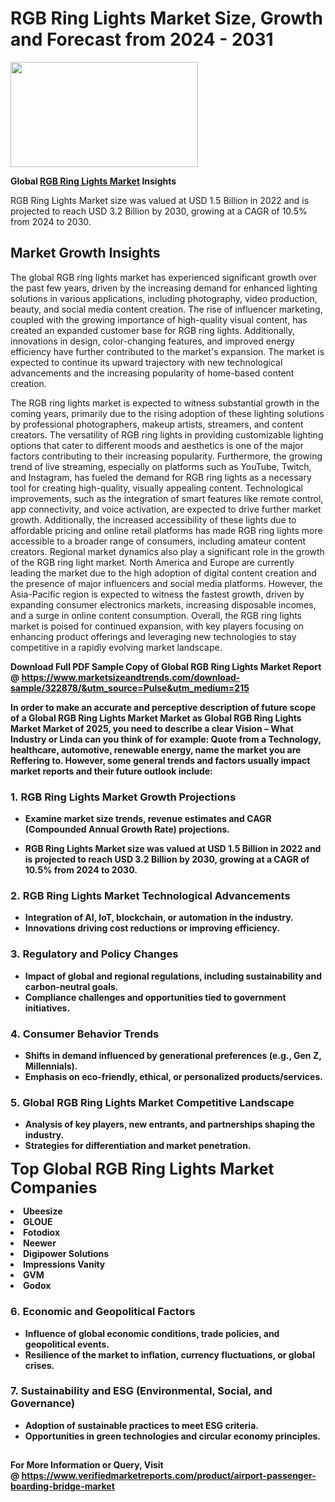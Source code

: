 <H1>RGB Ring Lights Market Size, Growth and Forecast from 2024 - 2031</H1><img class="aligncenter size-medium wp-image-584254" src="https://thirdeyenews.in/wp-content/uploads/2024/09/Global-Market-Research-300x168.jpeg" alt="" width="300" height="168" /><p><strong>Global&nbsp;<a href="https://www.marketsizeandtrends.com/download-sample/322878/&amp;utm_source=Pulse&amp;utm_medium=215">RGB Ring Lights Market</a> Insights</strong></p><p>RGB Ring Lights Market size was valued at USD 1.5 Billion in 2022 and is projected to reach USD 3.2 Billion by 2030, growing at a CAGR of 10.5% from 2024 to 2030.</p><p><h2>Market Growth Insights</h2> <p>The global RGB ring lights market has experienced significant growth over the past few years, driven by the increasing demand for enhanced lighting solutions in various applications, including photography, video production, beauty, and social media content creation. The rise of influencer marketing, coupled with the growing importance of high-quality visual content, has created an expanded customer base for RGB ring lights. Additionally, innovations in design, color-changing features, and improved energy efficiency have further contributed to the market's expansion. The market is expected to continue its upward trajectory with new technological advancements and the increasing popularity of home-based content creation.</p> <p><strong></strong></p> <p>The RGB ring lights market is expected to witness substantial growth in the coming years, primarily due to the rising adoption of these lighting solutions by professional photographers, makeup artists, streamers, and content creators. The versatility of RGB ring lights in providing customizable lighting options that cater to different moods and aesthetics is one of the major factors contributing to their increasing popularity. Furthermore, the growing trend of live streaming, especially on platforms such as YouTube, Twitch, and Instagram, has fueled the demand for RGB ring lights as a necessary tool for creating high-quality, visually appealing content. Technological improvements, such as the integration of smart features like remote control, app connectivity, and voice activation, are expected to drive further market growth. Additionally, the increased accessibility of these lights due to affordable pricing and online retail platforms has made RGB ring lights more accessible to a broader range of consumers, including amateur content creators. Regional market dynamics also play a significant role in the growth of the RGB ring light market. North America and Europe are currently leading the market due to the high adoption of digital content creation and the presence of major influencers and social media platforms. However, the Asia-Pacific region is expected to witness the fastest growth, driven by expanding consumer electronics markets, increasing disposable incomes, and a surge in online content consumption. Overall, the RGB ring lights market is poised for continued expansion, with key players focusing on enhancing product offerings and leveraging new technologies to stay competitive in a rapidly evolving market landscape.</p> <p><strong></p><p><span class=""><strong>Download Full PDF Sample Copy of Global RGB Ring Lights Market Report</strong> @ <a href="https://www.marketsizeandtrends.com/download-sample/322878/&amp;utm_source=Pulse&amp;utm_medium=215" target="_blank">https://www.marketsizeandtrends.com/download-sample/322878/&amp;utm_source=Pulse&amp;utm_medium=215</a></span></p><p>In order to make an accurate and perceptive description of future scope of a Global&nbsp;RGB Ring Lights Market Market as Global&nbsp;RGB Ring Lights Market Market of 2025, you need to describe a clear Vision &ndash; What Industry or Linda can you think of for example: Quote from a Technology, healthcare, automotive, renewable energy, name the market you are Reffering to. However, some general trends and factors usually impact market reports and their future outlook include:</p><h3>1.&nbsp;<strong>RGB Ring Lights Market Growth Projections</strong></h3><ul><li>Examine market size trends, revenue estimates and CAGR (Compounded Annual Growth Rate) projections.</li><li><p>RGB Ring Lights Market size was valued at USD 1.5 Billion in 2022 and is projected to reach USD 3.2 Billion by 2030, growing at a CAGR of 10.5% from 2024 to 2030.</p></li></ul><h3>2.&nbsp;<strong>RGB Ring Lights Market Technological Advancements</strong></h3><ul><li>Integration of AI, IoT, blockchain, or automation in the industry.</li><li>Innovations driving cost reductions or improving efficiency.</li></ul><h3>3.&nbsp;<strong>Regulatory and Policy Changes</strong></h3><ul><li>Impact of global and regional regulations, including sustainability and carbon-neutral goals.</li><li>Compliance challenges and opportunities tied to government initiatives.</li></ul><h3>4.&nbsp;<strong>Consumer Behavior Trends</strong></h3><ul><li>Shifts in demand influenced by generational preferences (e.g., Gen Z, Millennials).</li><li>Emphasis on eco-friendly, ethical, or personalized products/services.</li></ul><h3>5.&nbsp;<strong>Global RGB Ring Lights Market Competitive Landscape</strong></h3><ul><li>Analysis of key players, new entrants, and partnerships shaping the industry.</li><li>Strategies for differentiation and market penetration.</li></ul><p data-pm-slice="1 1 []"><span style="color: inherit; font-family: inherit; font-size: 25px;">Top Global RGB Ring Lights Market Companies</span></p><div class="" data-test-id=""><p><li>Ubeesize</li><li> GLOUE</li><li> Fotodiox</li><li> Neewer</li><li> Digipower Solutions</li><li> Impressions Vanity</li><li> GVM</li><li> Godox</li></p></div><h3>6.&nbsp;<strong>Economic and Geopolitical Factors</strong></h3><ul><li>Influence of global economic conditions, trade policies, and geopolitical events.</li><li>Resilience of the market to inflation, currency fluctuations, or global crises.</li></ul><h3>7.&nbsp;<strong>Sustainability and ESG (Environmental, Social, and Governance)</strong></h3><ul><li>Adoption of sustainable practices to meet ESG criteria.</li><li>Opportunities in green technologies and circular economy principles.</li></ul><h2><strong style="font-size: 14px;">For More Information or Query, Visit @&nbsp;</strong><a style="background-color: #ffffff; font-size: 14px;" href="https://www.marketsizeandtrends.com/report/rgb-ring-lights-market/" target="_blank">https://www.verifiedmarketreports.com/product/airport-passenger-boarding-bridge-market</a></h2>

